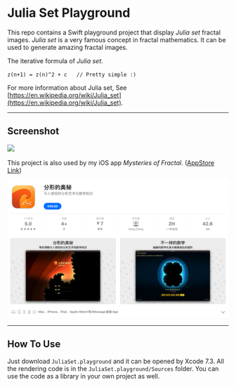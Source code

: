 # Julia Set Playground

This repo contains a Swift playground project that display *Julia set* fractal images. *Julia set* is a very famous concept in fractal mathematics. It can be used to generate amazing fractal images.

The iterative formula of *Julia set*.

```
z(n+1) = z(n)^2 + c   // Pretty simple :)
```

For more information about Julia set, See [https://en.wikipedia.org/wiki/Julia_set](https://en.wikipedia.org/wiki/Julia_set).

***

## Screenshot

![](https://github.com/gongzhang/julia-set-playground/blob/master/Images/playground.png)

This project is also used by my iOS app *Mysteries of Fractal*. ([AppStore Link](https://itunes.apple.com/app/id1086527481))

![](https://github.com/gongzhang/julia-set-playground/blob/master/Images/appstore.png)

***

## How To Use

Just download `JuliaSet.playground` and it can be opened by Xcode 7.3. All the rendering code is in the `JuliaSet.playground/Sources` folder. You can use the code as a library in your own project as well.
